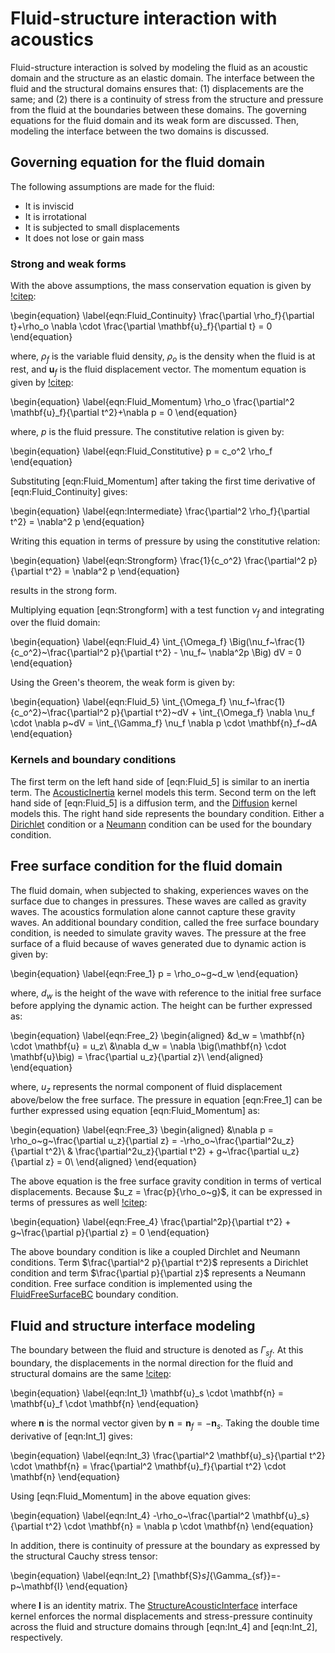 # Fluid-structure interaction with acoustics

Fluid-structure interaction is solved by modeling the fluid as an acoustic domain
and the structure as an elastic domain. The interface between the fluid and the
structural domains ensures that: (1) displacements are the same; and (2) there is a
continuity of stress from the structure and pressure from the fluid at the boundaries
between these domains. The governing equations for the fluid domain and its
weak form are discussed. Then, modeling the interface between the two domains is
 discussed.  

## Governing equation for the fluid domain

The following assumptions are made for the fluid:

- It is inviscid
- It is irrotational
- It is subjected to small displacements
- It does not lose or gain mass

### Strong and weak forms

With the above assumptions, the mass conservation equation is given by [!citep](Rienstra2004,Sandberg2009,Kohnke1999):

\begin{equation}
\label{eqn:Fluid_Continuity}
\frac{\partial \rho_f}{\partial t}+\rho_o \nabla \cdot \frac{\partial \mathbf{u}_f}{\partial t} = 0
\end{equation}

where, $\rho_f$ is the variable fluid density, $\rho_o$ is the density when the fluid is at rest, and
 $\mathbf{u}_f$ is the fluid displacement vector. The momentum equation is given
by [!citep](Rienstra2004,Sandberg2009,Kohnke1999):

\begin{equation}
    \label{eqn:Fluid_Momentum}
    \rho_o \frac{\partial^2 \mathbf{u}_f}{\partial t^2}+\nabla p = 0
\end{equation}

where, $p$ is the fluid pressure. The constitutive relation is given by:

\begin{equation}
    \label{eqn:Fluid_Constitutive}
    p = c_o^2 \rho_f
\end{equation}

Substituting [eqn:Fluid_Momentum] after taking the first time derivative of [eqn:Fluid_Continuity] gives:

\begin{equation}
    \label{eqn:Intermediate}
    \frac{\partial^2 \rho_f}{\partial t^2} = \nabla^2 p
\end{equation}

Writing this equation in terms of pressure by using the constitutive relation:

\begin{equation}
    \label{eqn:Strongform}
    \frac{1}{c_o^2} \frac{\partial^2 p}{\partial t^2} = \nabla^2 p
\end{equation}

results in the strong form.

Multiplying equation [eqn:Strongform] with a test function $\nu_f$ and integrating over the fluid domain:

\begin{equation}
    \label{eqn:Fluid_4}
    \int_{\Omega_f} \Big(\nu_f~\frac{1}{c_o^2}~\frac{\partial^2 p}{\partial t^2} - \nu_f~ \nabla^2p \Big) dV = 0
\end{equation}

Using the Green's theorem, the weak form is given by:

\begin{equation}
    \label{eqn:Fluid_5}
    \int_{\Omega_f} \nu_f~\frac{1}{c_o^2}~\frac{\partial^2 p}{\partial t^2}~dV + \int_{\Omega_f} \nabla \nu_f \cdot \nabla p~dV = \int_{\Gamma_f} \nu_f \nabla p \cdot \mathbf{n}_f~dA
\end{equation}

### Kernels and boundary conditions

The first term on the left hand side of [eqn:Fluid_5] is similar to an inertia term. The [AcousticInertia](/AcousticInertia.md) kernel models this term. Second term on the left hand side of [eqn:Fluid_5] is a diffusion term, and the [Diffusion](/Diffusion.md) kernel models this. The right hand side represents the boundary condition. Either a [Dirichlet](/DirichletBC.md) condition or a [Neumann](/NeumannBC.md) condition can be used for the boundary condition.

## Free surface condition for the fluid domain

The fluid domain, when subjected to shaking, experiences waves on the surface due to changes in pressures. These waves are called as gravity waves. The acoustics formulation alone cannot capture these gravity waves. An additional boundary condition, called the free surface boundary condition, is needed to simulate gravity waves. The pressure at the free surface of a fluid because of waves generated due to dynamic action is given by:

\begin{equation}
    \label{eqn:Free_1}
    p = \rho_o~g~d_w
\end{equation}

where, $d_w$ is the height of the wave with reference to the initial free surface before applying the dynamic action. The height can be further expressed as:

\begin{equation}
    \label{eqn:Free_2}
    \begin{aligned}
    &d_w = \mathbf{n} \cdot \mathbf{u} = u_z\\
    &\nabla d_w = \nabla \big(\mathbf{n} \cdot \mathbf{u}\big) = \frac{\partial u_z}{\partial z}\\
    \end{aligned}
\end{equation}

where, $u_z$ represents the normal component of fluid displacement above/below the free surface. The pressure in equation [eqn:Free_1] can be further expressed using equation [eqn:Fluid_Momentum] as:

\begin{equation}
    \label{eqn:Free_3}
    \begin{aligned}
    &\nabla p = \rho_o~g~\frac{\partial u_z}{\partial z} = -\rho_o~\frac{\partial^2u_z}{\partial t^2}\\
    & \frac{\partial^2u_z}{\partial t^2} + g~\frac{\partial u_z}{\partial z} = 0\\
    \end{aligned}
\end{equation}

The above equation is the free surface gravity condition in terms of vertical displacements. Because $u_z = \frac{p}{\rho_o~g}$, it can be expressed in terms of pressures as well [!citep](Zhao2017):

\begin{equation}
    \label{eqn:Free_4}
    \frac{\partial^2p}{\partial t^2} + g~\frac{\partial p}{\partial z} = 0
\end{equation}

The above boundary condition is like a coupled Dirchlet and Neumann conditions. Term $\frac{\partial^2 p}{\partial t^2}$ represents a Dirichlet condition and term $\frac{\partial p}{\partial z}$ represents a Neumann condition. Free surface condition is implemented using the [FluidFreeSurfaceBC](/FluidFreeSurfaceBC.md) boundary condition.

## Fluid and structure interface modeling

The boundary between the fluid and structure is denoted as $\Gamma_{sf}$. At this boundary, the displacements in the normal direction for the fluid and structural domains are the same [!citep](Sandberg2009,Wang1997x,Bathe1995x,Everstine1997x):

\begin{equation}
    \label{eqn:Int_1}
    \mathbf{u}_s \cdot \mathbf{n} = \mathbf{u}_f \cdot \mathbf{n}
\end{equation}

where $\mathbf{n}$ is the normal vector given by $\mathbf{n} = \mathbf{n}_f = -\mathbf{n}_s$. Taking the double time derivative of [eqn:Int_1] gives:

\begin{equation}
    \label{eqn:Int_3}
    \frac{\partial^2 \mathbf{u}_s}{\partial t^2} \cdot \mathbf{n} = \frac{\partial^2 \mathbf{u}_f}{\partial t^2} \cdot \mathbf{n}
\end{equation}

Using [eqn:Fluid_Momentum] in the above equation gives:

\begin{equation}
    \label{eqn:Int_4}
    -\rho_o~\frac{\partial^2 \mathbf{u}_s}{\partial t^2} \cdot \mathbf{n} = \nabla p \cdot \mathbf{n}
\end{equation}

In addition, there is continuity of pressure at the boundary as expressed by the structural Cauchy stress tensor:

\begin{equation}
\label{eqn:Int_2}
    [\mathbf{S}_s]_{\Gamma_{sf}}=-p~\mathbf{I}
\end{equation}

where $\mathbf{I}$ is an identity matrix. The [StructureAcousticInterface](/StructureAcousticInterface.md) interface kernel enforces the normal displacements and stress-pressure continuity across the fluid and structure domains through [eqn:Int_4] and [eqn:Int_2], respectively.
